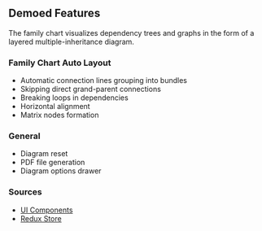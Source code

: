 ## Demoed Features
The family chart visualizes dependency trees and graphs in the form of a layered multiple-inheritance diagram.

### Family Chart Auto Layout
* Automatic connection lines grouping into bundles
* Skipping direct grand-parent connections
* Breaking loops in dependencies
* Horizontal alignment
* Matrix nodes formation

### General
* Diagram reset
* PDF file generation
* Diagram options drawer

### Sources
* [UI Components](https://github.com/BasicPrimitives/react-demo/blob/master/client/src/containers/FamilyChartWithAnnotations/FamilyChartWithAnnotations.js)
* [Redux Store](https://github.com/BasicPrimitives/react-demo/blob/master/client/src/redux/modules/demos/familychartwithannotations.js)